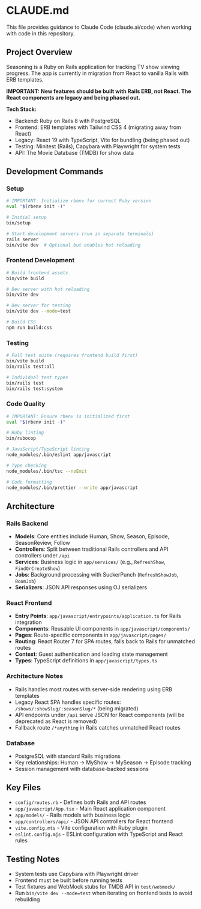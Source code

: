 # CLAUDE.md

This file provides guidance to Claude Code (claude.ai/code) when working with code in this repository.

## Project Overview

Seasoning is a Ruby on Rails application for tracking TV show viewing progress. The app is currently in migration from React to vanilla Rails with ERB templates.

**IMPORTANT: New features should be built with Rails ERB, not React. The React components are legacy and being phased out.**

**Tech Stack:**

- Backend: Ruby on Rails 8 with PostgreSQL
- Frontend: ERB templates with Tailwind CSS 4 (migrating away from React)
- Legacy: React 19 with TypeScript, Vite for bundling (being phased out)
- Testing: Minitest (Rails), Capybara with Playwright for system tests
- API: The Movie Database (TMDB) for show data

## Development Commands

### Setup

```bash
# IMPORTANT: Initialize rbenv for correct Ruby version
eval "$(rbenv init -)"

# Initial setup
bin/setup

# Start development servers (run in separate terminals)
rails server
bin/vite dev  # Optional but enables hot reloading
```

### Frontend Development

```bash
# Build frontend assets
bin/vite build

# Dev server with hot reloading
bin/vite dev

# Dev server for testing
bin/vite dev --mode=test

# Build CSS
npm run build:css
```

### Testing

```bash
# Full test suite (requires frontend build first)
bin/vite build
bin/rails test:all

# Individual test types
bin/rails test
bin/rails test:system
```

### Code Quality

```bash
# IMPORTANT: Ensure rbenv is initialized first
eval "$(rbenv init -)"

# Ruby linting
bin/rubocop

# JavaScript/TypeScript linting
node_modules/.bin/eslint app/javascript

# Type checking
node_modules/.bin/tsc --noEmit

# Code formatting
node_modules/.bin/prettier --write app/javascript
```

## Architecture

### Rails Backend

- **Models**: Core entities include Human, Show, Season, Episode, SeasonReview, Follow
- **Controllers**: Split between traditional Rails controllers and API controllers under `/api`
- **Services**: Business logic in `app/services/` (e.g., `RefreshShow`, `FindOrCreateShow`)
- **Jobs**: Background processing with SuckerPunch (`RefreshShowJob`, `BoomJob`)
- **Serializers**: JSON API responses using OJ serializers

### React Frontend

- **Entry Points**: `app/javascript/entrypoints/application.ts` for Rails integration
- **Components**: Reusable UI components in `app/javascript/components/`
- **Pages**: Route-specific components in `app/javascript/pages/`
- **Routing**: React Router 7 for SPA routes, falls back to Rails for unmatched routes
- **Context**: Guest authentication and loading state management
- **Types**: TypeScript definitions in `app/javascript/types.ts`

### Architecture Notes

- Rails handles most routes with server-side rendering using ERB templates
- Legacy React SPA handles specific routes: `/shows/:showSlug/:seasonSlug/*` (being migrated)
- API endpoints under `/api` serve JSON for React components (will be deprecated as React is removed)
- Fallback route `/*anything` in Rails catches unmatched React routes

### Database

- PostgreSQL with standard Rails migrations
- Key relationships: Human → MyShow → MySeason → Episode tracking
- Session management with database-backed sessions

## Key Files

- `config/routes.rb` - Defines both Rails and API routes
- `app/javascript/App.tsx` - Main React application component
- `app/models/` - Rails models with business logic
- `app/controllers/api/` - JSON API controllers for React frontend
- `vite.config.mts` - Vite configuration with Ruby plugin
- `eslint.config.mjs` - ESLint configuration with TypeScript and React rules

## Testing Notes

- System tests use Capybara with Playwright driver
- Frontend must be built before running tests
- Test fixtures and WebMock stubs for TMDB API in `test/webmock/`
- Run `bin/vite dev --mode=test` when iterating on frontend tests to avoid rebuilding
